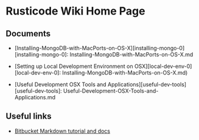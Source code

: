 
# Rusticode Wiki Home Page

## Documents

 - [Installing-MongoDB-with-MacPorts-on-OS-X][installing-mongo-0]
[installing-mongo-0]: Installing-MongoDB-with-MacPorts-on-OS-X.md

 - [Setting up Local Development Environment on OSX][local-dev-env-0]
 [local-dev-env-0]: Installing-MongoDB-with-MacPorts-on-OS-X.md)

 - [Useful Development OSX Tools and Applications][useful-dev-tools]
[useful-dev-tools]: Useful-Development-OSX-Tools-and-Applications.md

## Useful links 

 - [Bitbucket Markdown tutorial and docs](https://bitbucket.org/tutorials/markdowndemo/)



